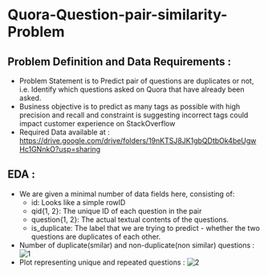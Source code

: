 # Quora-Question-pair-similarity-Problem
## Problem Definition and Data Requirements :
- Problem Statement is to Predict pair of questions are duplicates or not, i.e. Identify which questions asked on Quora that have already been asked.
- Business objective is to predict as many tags as possible with high precision and recall and constraint is suggesting incorrect tags could impact customer experience on StackOverflow
- Required Data available at : https://drive.google.com/drive/folders/19nKTSJ8JK1gbQDtbOk4beUgwHc1GNnkO?usp=sharing

## EDA :
- We are given a minimal number of data fields here, consisting of:
  - id:  Looks like a simple rowID
  - qid{1, 2}:  The unique ID of each question in the pair
  - question{1, 2}:  The actual textual contents of the questions.
  - is_duplicate:  The label that we are trying to predict - whether the two questions are duplicates of each other.
- Number of duplicate(smilar) and non-duplicate(non similar) questions :
![1](https://user-images.githubusercontent.com/54996809/154850643-d8a201fa-9cfe-40d6-a86c-bfd30673d846.png)
- Plot representing unique and repeated questions :
![2](https://user-images.githubusercontent.com/54996809/154850816-dbc55b9a-a421-4247-b498-08a1632ef45d.png)
